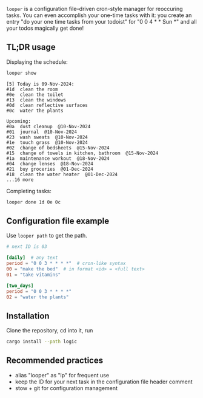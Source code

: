 `looper` is a configuration file–driven cron-style manager for reoccuring tasks. You can even accomplish your one-time tasks with it: you create an entry "do your one time tasks from your todoist" for "0 0 4 * * Sun *" and all your todos magically get done!

## TL;DR usage

Displaying the schedule:

```bash
looper show
```

```
[5] Today is 09-Nov-2024:
#1d  clean the room
#0e  clean the toilet
#13  clean the windows
#0d  clean reflective surfaces
#0c  water the plants

Upcoming:
#0a  dust cleanup  @10-Nov-2024
#01  journal  @10-Nov-2024
#23  wash sweats  @10-Nov-2024
#1e  touch grass  @10-Nov-2024
#02  change of bedsheets  @15-Nov-2024
#15  change of towels in kitchen, bathroom  @15-Nov-2024
#1a  maintenance workout  @18-Nov-2024
#04  change lenses  @18-Nov-2024
#21  buy groceries  @01-Dec-2024
#18  clean the water heater  @01-Dec-2024
...16 more
```

Completing tasks:

```bash
looper done 1d 0e 0c
```

## Configuration file example

Use `looper path` to get the path.

```toml
# next ID is 03

[daily]  # any text
period = "0 0 3 * * * *"  # cron-like syntax
00 = "make the bed"  # in format <id> = <full text>
01 = "take vitamins"

[two_days]
period = "0 0 3 * * * *"
02 = "water the plants"
```

## Installation

Clone the repository, cd into it, run

```bash
cargo install --path logic
```

## Recommended practices

- alias "looper" as "lp" for frequent use
- keep the ID for your next task in the configuration file header comment
- stow + git for configuration management

